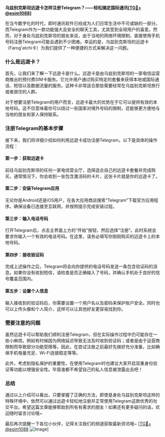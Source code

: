 **乌兹别克斯坦远遊卡怎样注册Telegram？——轻松搞定国际通讯[[TG💪+ @esim1088](https://t.me/s/esim1088)]**

在当今数字化的时代，即时通讯软件已经成为人们日常生活中不可或缺的一部分。而Telegram作为一款功能强大且安全的聊天工具，尤其受到全球用户的喜爱。然而，对于身处乌兹别克斯坦的朋友来说，由于当地的网络环境限制，直接使用手机号码注册Telegram可能会遇到不少困难。幸运的是，乌兹别克斯坦的远遊卡（Farog'atchi卡）为我们提供了一种便捷的方式来解决这一问题。

### 什么是远遊卡？

首先，让我们来了解一下远遊卡是什么。远遊卡是由乌兹别克斯坦的一家电信运营商推出的预付费SIM卡服务。它允许用户通过购买特定的套餐来获得本地或国际通话、短信以及数据流量的服务。这种卡非常适合那些需要经常在乌兹别克斯坦旅行或者居住的人群。

对于想要注册Telegram的用户而言，远遊卡最大的优势在于它可以提供有效的本地号码。这不仅意味着你可以绕过一些国家对境外号码的限制，还能够更方便地与当地的朋友和家人保持联系。

### 注册Telegram的基本步骤

接下来，我们将详细介绍如何利用远遊卡成功注册Telegram。以下是具体的操作流程：

#### 第一步：获取远遊卡

前往乌兹别克斯坦的任何一家电信营业厅，选择适合自己的远遊卡套餐并完成购买。通常情况下，你会收到一张包含激活码的卡片，这张卡片就是你的远遊卡了。

#### 第二步：安装Telegram应用

无论你是Android还是iOS用户，在各大应用商店搜索“Telegram”下载官方应用程序。确保设备已连接至互联网，并按照提示完成安装过程。

#### 第三步：输入电话号码

打开Telegram后，点击主界面上方的“开始”按钮，然后选择“注册”。此时系统会要求你输入一个有效的电话号码。在这里，请务必填写你刚刚购买的远遊卡上的本地号码。

#### 第四步：接收验证码

完成上述操作之后，Telegram将会向你提供的电话号码发送一条包含验证码的消息。如果你没有收到短信，请检查是否正确输入了号码，并确认手机处于良好的信号覆盖范围内。

#### 第五步：设置个人信息

输入接收到的验证码后，你需要设置一个用户名以及密码来保护账户安全。同时也可以上传头像和个人简介，这样可以让其他好友更容易找到你。

### 需要注意的问题

虽然远遊卡可以帮助我们顺利注册Telegram，但在实际操作过程中仍可能存在一些小麻烦。例如有时候因为网络延迟导致无法及时收到验证码；或者是由于运营商限制而导致部分功能受限等。因此，在尝试注册之前最好先做好充分准备，比如确保手机电量充足、Wi-Fi连接稳定等等。

此外，考虑到隐私保护的重要性，在使用Telegram时也建议大家开启双重身份验证等功能以增强安全性。毕竟谁都不希望自己的私人信息被泄露出去吧！

### 总结

通过以上介绍可以看出，只要掌握了正确的方法，即使是身处乌兹别克斯坦这样的特殊环境中，依然可以通过远遊卡轻松地注册并正常使用Telegram这款优秀的社交平台。希望这篇文章能够帮助到所有有需求的朋友！如果还有更多疑问的话，欢迎随时留言讨论哦~

最后再次提醒一下各位小伙伴，记得关注我们的频道获取最新资讯哦~ [[TG💪+ @esim1088](https://t.me/s/esim1088) ![Image](https://i.postimg.cc/4NQfJmqS/Snipaste-2025-05-13-00-14-12.png)]